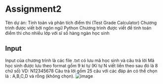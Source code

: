 # Assignment2

 Tên dự án: Tính toán và phân tích điểm thi (Test Grade Calculator)
 Chương trình được viết bởi ngôn ngữ Python
 Chương trình được viết để tính toán điểm thi cho nhiều lớp với sĩ số hàng ngàn học sinh
 
## Input
 Input của chương trình là các file .txt có lưu mã học sinh và câu trả lời
 Mã học sinh được lưu theo format gồm 9 kí tự (Kí tự N viết liền theo sau đó là 8 chữ số) VD: N12345678 
 Câu trả lời gồm 25 câu với các đáp án có thể chọn là : A,B,C,D và rỗng (không chọn).
 ![image](https://user-images.githubusercontent.com/68512088/188257430-b48777eb-3939-4f3e-9e4b-659b11abf905.png)

 
 
 
